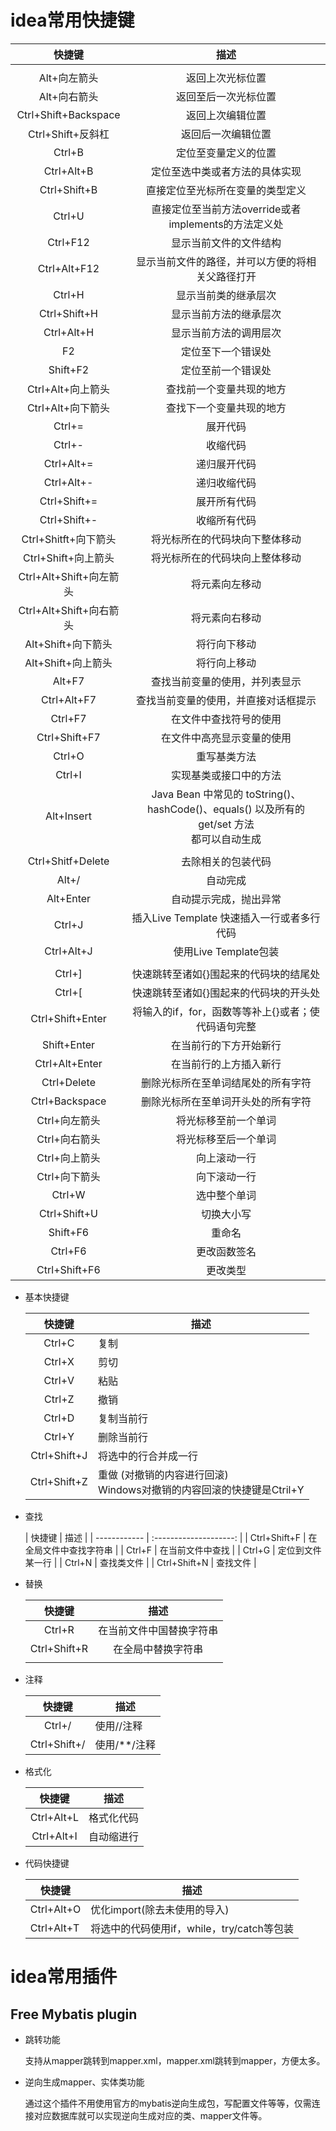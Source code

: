 # idea常用快捷键

|   快捷键   |             描述             |
| :--------: | :--------------------------: |
|  |  |
|Alt+向左箭头|返回上次光标位置              |
|Alt+向右箭头|返回至后一次光标位置          |
|Ctrl+Shift+Backspace|返回上次编辑位置       |
|Ctrl+Shift+反斜杠|返回后一次编辑位置        |
|Ctrl+B|定位至变量定义的位置              |
|Ctrl+Alt+B|定位至选中类或者方法的具体实现     |
|Ctrl+Shift+B|直接定位至光标所在变量的类型定义              |
|Ctrl+U|直接定位至当前方法override或者implements的方法定义处       |
|Ctrl+F12|显示当前文件的文件结构           |
|Ctrl+Alt+F12|显示当前文件的路径，并可以方便的将相关父路径打开            |
|Ctrl+H|显示当前类的继承层次               |
|Ctrl+Shift+H|显示当前方法的继承层次             |
|Ctrl+Alt+H|显示当前方法的调用层次            |
|F2|定位至下一个错误处                        |
|Shift+F2|定位至前一个错误处                 |
|Ctrl+Alt+向上箭头|查找前一个变量共现的地方         |
|Ctrl+Alt+向下箭头|查找下一个变量共现的地方                   |
|Ctrl+=|展开代码                            |
|Ctrl+-|收缩代码                            |
|Ctrl+Alt+=|递归展开代码                    |
|Ctrl+Alt+-|递归收缩代码                       |
|Ctrl+Shift+=|展开所有代码                        |
|Ctrl+Shift+-|收缩所有代码                       |
|Ctrl+Shitft+向下箭头|将光标所在的代码块向下整体移动       |
|Ctrl+Shift+向上箭头|将光标所在的代码块向上整体移动      |
|Ctrl+Alt+Shift+向左箭头|将元素向左移动     |
|Ctrl+Alt+Shift+向右箭头|将元素向右移动         |
|Alt+Shift+向下箭头|将行向下移动|
|Alt+Shift+向上箭头|将行向上移动             |
|Alt+F7|查找当前变量的使用，并列表显示            |
|Ctrl+Alt+F7|查找当前变量的使用，并直接对话框提示           |
|Ctrl+F7|在文件中查找符号的使用               |
|Ctrl+Shift+F7|在文件中高亮显示变量的使用           |
|Ctrl+O|重写基类方法                        |
|Ctrl+I|实现基类或接口中的方法                             |
|Alt+Insert|Java Bean 中常见的 toString()、hashCode()、equals() 以及所有的get/set 方法<br>都可以自动生成  |
||        |
|Ctrl+Shitf+Delete|去除相关的包装代码         |
|Alt+/|自动完成                             |
|Alt+Enter|自动提示完成，抛出异常          |
|Ctrl+J|插入Live Template 快速插入一行或者多行代码           |
|Ctrl+Alt+J|使用Live Template包装                        |
||                        |
|Ctrl+]|快速跳转至诸如{}围起来的代码块的结尾处      |
|Ctrl+[|快速跳转至诸如{}围起来的代码块的开头处        |
|Ctrl+Shift+Enter|将输入的if，for，函数等等补上{}或者；使代码语句完整    |
|Shift+Enter|在当前行的下方开始新行            |
|Ctrl+Alt+Enter|在当前行的上方插入新行            |
|Ctrl+Delete|删除光标所在至单词结尾处的所有字符      |
|Ctrl+Backspace|删除光标所在至单词开头处的所有字符        |
|Ctrl+向左箭头|将光标移至前一个单词          |
|Ctrl+向右箭头|将光标移至后一个单词             |
|Ctrl+向上箭头|向上滚动一行                   |
|Ctrl+向下箭头|向下滚动一行                    |
|Ctrl+W|选中整个单词                        |
|Ctrl+Shift+U|切换大小写                    |
|Shift+F6|重命名                            |
|Ctrl+F6|更改函数签名                        |
|Ctrl+Shift+F6|更改类型                    |
- 基本快捷键

  |    快捷键    | 描述                                                         |
  | :----------: | ------------------------------------------------------------ |
  |    Ctrl+C    | 复制                                                         |
  |    Ctrl+X    | 剪切                                                         |
  |    Ctrl+V    | 粘贴                                                         |
  |    Ctrl+Z    | 撤销                                                         |
  |    Ctrl+D    | 复制当前行                                                   |
  |    Ctrl+Y    | 删除当前行                                                   |
  | Ctrl+Shift+J | 将选中的行合并成一行                                         |
  | Ctrl+Shift+Z | 重做 (对撤销的内容进行回滚)<br>Windows对撤销的内容回滚的快捷键是Ctril+Y |
  
- 查找

  | 快捷键       |          描述          |
| ------------ | :--------------------: |
| Ctrl+Shift+F | 在全局文件中查找字符串 |
| Ctrl+F       |    在当前文件中查找    |
| Ctrl+G       |    定位到文件某一行    |
| Ctrl+N       |       查找类文件       |
| Ctrl+Shift+N |        查找文件        |

- 替换

  |    快捷键    |           描述           |
  | :----------: | :----------------------: |
  |    Ctrl+R    | 在当前文件中国替换字符串 |
  | Ctrl+Shift+R |    在全局中替换字符串    |
  |              |                          |

- 注释

  |    快捷键    | 描述         |
  | :----------: | ------------ |
  |    Ctrl+/    | 使用//注释   |
  | Ctrl+Shift+/ | 使用/**/注释 |

  

- 格式化

  |   快捷键   | 描述       |
  | :--------: | ---------- |
  | Ctrl+Alt+L | 格式化代码 |
  | Ctrl+Alt+I | 自动缩进行 |

- 代码快捷键

  | 快捷键     | 描述                                       |
  | ---------- | ------------------------------------------ |
  | Ctrl+Alt+O | 优化import(除去未使用的导入)               |
  | Ctrl+Alt+T | 将选中的代码使用if，while，try/catch等包装 |

  


# idea常用插件

## Free Mybatis plugin

- 跳转功能

  支持从mapper跳转到mapper.xml，mapper.xml跳转到mapper，方便太多。

- 逆向生成mapper、实体类功能

  通过这个插件不用使用官方的mybatis逆向生成包，写配置文件等等，仅需连接对应数据库就可以实现逆向生成对应的类、mapper文件等。

